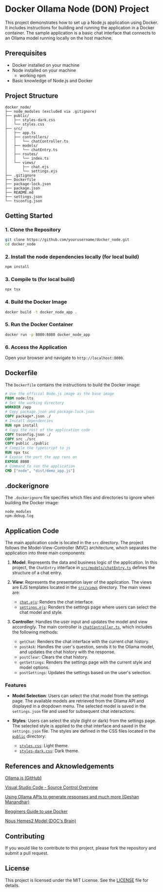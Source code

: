 # Docker Ollama Node (DON) Project

This project demonstrates how to set up a Node.js application using Docker. It includes instructions for building and running the application in a Docker container. The sample application is a basic chat interface that connects to an Ollama model running locally on the host machine.

## Prerequisites

- Docker installed on your machine
- Node installed on your machine
  - working npm
- Basic knowledge of Node.js and Docker

## Project Structure

```
docker_node/
├── node_modules (excluded via .gitignore)
├── public/
│   ├── styles-dark.css
│   └── styles.css
├── src/
│   ├── app.ts
│   ├── controllers/
│   │   └── chatController.ts
│   ├── models/
│   │   └── chatEntry.ts
│   ├── routes/
│   │   └── index.ts
│   └── views/
│       ├── chat.ejs
│       └── settings.ejs
├── .gitignore
├── Dockerfile
├── package-lock.json
├── package.json
├── README.md
├── settings.json
└── tsconfig.json
```

## Getting Started

### 1. Clone the Repository

```sh
git clone https://github.com/yourusername/docker_node.git
cd docker_node
```

### 2. Install the node dependencies locally (for local build)

```sh
npm install
```

### 3. Compile ts (for local build)

```sh
npx tsx
```

### 4. Build the Docker Image

```sh
docker build -t docker_node_app .
```

### 5. Run the Docker Container

```sh
docker run -p 8080:8080 docker_node_app
```

### 6. Access the Application

Open your browser and navigate to `http://localhost:8080`.

## Dockerfile

The `Dockerfile` contains the instructions to build the Docker image:

```Dockerfile
# Use the official Node.js image as the base image
FROM node:lts
# Set the working directory
WORKDIR /app
# Copy package.json and package-lock.json
COPY package*.json ./
# Install dependencies
RUN npm install
# Copy the rest of the application code
COPY tsconfig.json ./
COPY src ./src
COPY public ./public
# Compile the typescript to js
RUN npx tsc
# Expose the port the app runs on
EXPOSE 8080
# Command to run the application
CMD ["node", "dist/demo_app.js"]
```

## .dockerignore

The `.dockerignore` file specifies which files and directories to ignore when building the Docker image:

```
node_modules
npm-debug.log
```

## Application Code

The main application code is located in the `src` directory. The project follows the Model-View-Controller (MVC) architecture, which separates the application into three main components:

1. **Model**: Represents the data and business logic of the application. In this project, the `ChatEntry` interface in [`src/models/chatEntry.ts`](src/models/chatEntry.ts) defines the structure of a chat entry.

2. **View**: Represents the presentation layer of the application. The views are EJS templates located in the [`src/views`](src/views) directory. The main views are:
   - [`chat.ejs`](src/views/chat.ejs): Renders the chat interface.
   - [`settings.ejs`](src/views/settings.ejs): Renders the settings page where users can select the chat model and style.

3. **Controller**: Handles the user input and updates the model and view accordingly. The main controller is [`chatController.ts`](src/controllers/chatController.ts), which includes the following methods:
   - `getChat`: Renders the chat interface with the current chat history.
   - `postAsk`: Handles the user's question, sends it to the Ollama model, and updates the chat history with the response.
   - `postClear`: Clears the chat history.
   - `getSettings`: Renders the settings page with the current style and model options.
   - `postSettings`: Updates the settings based on the user's selection.

### Features

- **Model Selection**: Users can select the chat model from the settings page. The available models are retrieved from the Ollama API and displayed in a dropdown menu. The selected model is saved in the `settings.json` file and used for subsequent chat interactions.

- **Styles**: Users can select the style (light or dark) from the settings page. The selected style is applied to the chat interface and saved in the `settings.json` file. The styles are defined in the CSS files located in the [`public`](public) directory:
  - [`styles.css`](public/styles.css): Light theme.
  - [`styles-dark.css`](public/styles-dark.css): Dark theme.

## References and Aknowledgements 

[Ollama.js (GitHub)](https://github.com/ollama/ollama-js)

[Visual Studio Code - Source Control Overview](https://code.visualstudio.com/docs/sourcecontrol/overview)

[Using Ollama APIs to generate responses and much more (Geshan Manandhar)](https://geshan.com.np/blog/2025/02/ollama-api/)

[Begginers Guide to use Docker](https://medium.com/@deepakshakya/beginners-guide-to-use-docker-build-run-push-and-pull-4a132c094d75)

[Nous Hemes2 Model (DOC's Brain)](https://ollama.com/library/nous-hermes2)

## Contributing

If you would like to contribute to this project, please fork the repository and submit a pull request.

## License

This project is licensed under the MIT License. See the [LICENSE](LICENSE) file for details.